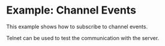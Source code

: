 # Example: Channel Events

This example shows how to subscribe to channel events.

Telnet can be used to test the communication with the server.
